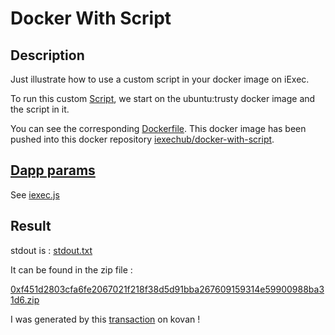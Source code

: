 # Docker With Script
## Description

Just illustrate how to use a custom script in your docker image on iExec.

To run this custom [Script](./apps/customScript.sh), we start on the ubuntu:trusty docker image and the script in it.

You can see the corresponding [Dockerfile](./apps/Dockerfile). This docker image has been pushed into this docker repository [iexechub/docker-with-script](https://hub.docker.com/r/iexechub/docker-with-script/).

## [Dapp params](./iexec.js)

See [iexec.js](./iexec.js)

## Result

stdout is :
[stdout.txt](./stdout.txt)



It can be found in the zip file :

[0xf451d2803cfa6fe2067021f218f38d5d91bba267609159314e59900988ba31d6.zip](./0xf451d2803cfa6fe2067021f218f38d5d91bba267609159314e59900988ba31d6.zip)

I was generated by this [transaction](https://explorer.iex.ec/kovan/tx/0xf451d2803cfa6fe2067021f218f38d5d91bba267609159314e59900988ba31d6) on kovan !
